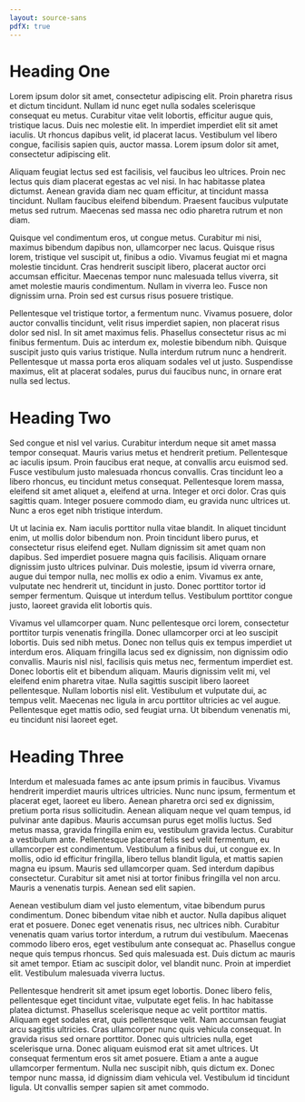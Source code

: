 ```yaml
---
layout: source-sans
pdfX: true
---
```


# Heading One

Lorem ipsum dolor sit amet, consectetur adipiscing elit. Proin pharetra risus et dictum tincidunt. Nullam id nunc eget nulla sodales scelerisque consequat eu metus. Curabitur vitae velit lobortis, efficitur augue quis, tristique lacus. Duis nec molestie elit. In imperdiet imperdiet elit sit amet iaculis. Ut rhoncus dapibus velit, id placerat lacus. Vestibulum vel libero congue, facilisis sapien quis, auctor massa. Lorem ipsum dolor sit amet, consectetur adipiscing elit.

Aliquam feugiat lectus sed est facilisis, vel faucibus leo ultrices. Proin nec lectus quis diam placerat egestas ac vel nisi. In hac habitasse platea dictumst. Aenean gravida diam nec quam efficitur, at tincidunt massa tincidunt. Nullam faucibus eleifend bibendum. Praesent faucibus vulputate metus sed rutrum. Maecenas sed massa nec odio pharetra rutrum et non diam.

Quisque vel condimentum eros, ut congue metus. Curabitur mi nisi, maximus bibendum dapibus non, ullamcorper nec lacus. Quisque risus lorem, tristique vel suscipit ut, finibus a odio. Vivamus feugiat mi et magna molestie tincidunt. Cras hendrerit suscipit libero, placerat auctor orci accumsan efficitur. Maecenas tempor nunc malesuada tellus viverra, sit amet molestie mauris condimentum. Nullam in viverra leo. Fusce non dignissim urna. Proin sed est cursus risus posuere tristique.

Pellentesque vel tristique tortor, a fermentum nunc. Vivamus posuere, dolor auctor convallis tincidunt, velit risus imperdiet sapien, non placerat risus dolor sed nisl. In sit amet maximus felis. Phasellus consectetur risus ac mi finibus fermentum. Duis ac interdum ex, molestie bibendum nibh. Quisque suscipit justo quis varius tristique. Nulla interdum rutrum nunc a hendrerit. Pellentesque ut massa porta eros aliquam sodales vel ut justo. Suspendisse maximus, elit at placerat sodales, purus dui faucibus nunc, in ornare erat nulla sed lectus.

# Heading Two 

Sed congue et nisl vel varius. Curabitur interdum neque sit amet massa tempor consequat. Mauris varius metus et hendrerit pretium. Pellentesque ac iaculis ipsum. Proin faucibus erat neque, at convallis arcu euismod sed. Fusce vestibulum justo malesuada rhoncus convallis. Cras tincidunt leo a libero rhoncus, eu tincidunt metus consequat. Pellentesque lorem massa, eleifend sit amet aliquet a, eleifend at urna. Integer et orci dolor. Cras quis sagittis quam. Integer posuere commodo diam, eu gravida nunc ultrices ut. Nunc a eros eget nibh tristique interdum.

Ut ut lacinia ex. Nam iaculis porttitor nulla vitae blandit. In aliquet tincidunt enim, ut mollis dolor bibendum non. Proin tincidunt libero purus, et consectetur risus eleifend eget. Nullam dignissim sit amet quam non dapibus. Sed imperdiet posuere magna quis facilisis. Aliquam ornare dignissim justo ultrices pulvinar. Duis molestie, ipsum id viverra ornare, augue dui tempor nulla, nec mollis ex odio a enim. Vivamus ex ante, vulputate nec hendrerit ut, tincidunt in justo. Donec porttitor tortor id semper fermentum. Quisque ut interdum tellus. Vestibulum porttitor congue justo, laoreet gravida elit lobortis quis.

Vivamus vel ullamcorper quam. Nunc pellentesque orci lorem, consectetur porttitor turpis venenatis fringilla. Donec ullamcorper orci at leo suscipit lobortis. Duis sed nibh metus. Donec non tellus quis ex tempus imperdiet ut interdum eros. Aliquam fringilla lacus sed ex dignissim, non dignissim odio convallis. Mauris nisl nisl, facilisis quis metus nec, fermentum imperdiet est. Donec lobortis elit et bibendum aliquam. Mauris dignissim velit mi, vel eleifend enim pharetra vitae. Nulla sagittis suscipit libero laoreet pellentesque. Nullam lobortis nisl elit. Vestibulum et vulputate dui, ac tempus velit. Maecenas nec ligula in arcu porttitor ultricies ac vel augue. Pellentesque eget mattis odio, sed feugiat urna. Ut bibendum venenatis mi, eu tincidunt nisi laoreet eget.

# Heading Three

Interdum et malesuada fames ac ante ipsum primis in faucibus. Vivamus hendrerit imperdiet mauris ultrices ultricies. Nunc nunc ipsum, fermentum et placerat eget, laoreet eu libero. Aenean pharetra orci sed ex dignissim, pretium porta risus sollicitudin. Aenean aliquam neque vel quam tempus, id pulvinar ante dapibus. Mauris accumsan purus eget mollis luctus. Sed metus massa, gravida fringilla enim eu, vestibulum gravida lectus. Curabitur a vestibulum ante. Pellentesque placerat felis sed velit fermentum, eu ullamcorper est condimentum. Vestibulum a finibus dui, ut congue ex. In mollis, odio id efficitur fringilla, libero tellus blandit ligula, et mattis sapien magna eu ipsum. Mauris sed ullamcorper quam. Sed interdum dapibus consectetur. Curabitur sit amet nisi at tortor finibus fringilla vel non arcu. Mauris a venenatis turpis. Aenean sed elit sapien.

Aenean vestibulum diam vel justo elementum, vitae bibendum purus condimentum. Donec bibendum vitae nibh et auctor. Nulla dapibus aliquet erat et posuere. Donec eget venenatis risus, nec ultrices nibh. Curabitur venenatis quam varius tortor interdum, a rutrum dui vestibulum. Maecenas commodo libero eros, eget vestibulum ante consequat ac. Phasellus congue neque quis tempus rhoncus. Sed quis malesuada est. Duis dictum ac mauris sit amet tempor. Etiam ac suscipit dolor, vel blandit nunc. Proin at imperdiet elit. Vestibulum malesuada viverra luctus.

Pellentesque hendrerit sit amet ipsum eget lobortis. Donec libero felis, pellentesque eget tincidunt vitae, vulputate eget felis. In hac habitasse platea dictumst. Phasellus scelerisque neque ac velit porttitor mattis. Aliquam eget sodales erat, quis pellentesque velit. Nam accumsan feugiat arcu sagittis ultricies. Cras ullamcorper nunc quis vehicula consequat. In gravida risus sed ornare porttitor. Donec quis ultricies nulla, eget scelerisque urna. Donec aliquam euismod erat sit amet ultrices. Ut consequat fermentum eros sit amet posuere. Etiam a ante a augue ullamcorper fermentum. Nulla nec suscipit nibh, quis dictum ex. Donec tempor nunc massa, id dignissim diam vehicula vel. Vestibulum id tincidunt ligula. Ut convallis semper sapien sit amet commodo.

